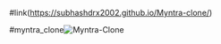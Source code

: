 #link(https://subhashdrx2002.github.io/Myntra-clone/)


#myntra_clone![Myntra-Clone](https://github.com/user-attachments/assets/bf32e467-569a-4c40-b1c2-43f954996de3)


